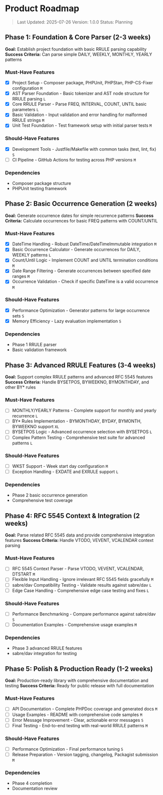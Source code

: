 # Product Roadmap

> Last Updated: 2025-07-26
> Version: 1.0.0
> Status: Planning

## Phase 1: Foundation & Core Parser (2-3 weeks)

**Goal:** Establish project foundation with basic RRULE parsing capability
**Success Criteria:** Can parse simple DAILY, WEEKLY, MONTHLY, YEARLY patterns

### Must-Have Features

- [x] Project Setup - Composer package, PHPUnit, PHPStan, PHP-CS-Fixer configuration `M`
- [x] AST Parser Foundation - Basic tokenizer and AST node structure for RRULE parsing `L`
- [x] Core RRULE Parser - Parse FREQ, INTERVAL, COUNT, UNTIL basic parameters `L`
- [x] Basic Validation - Input validation and error handling for malformed RRULE strings `M`
- [x] Unit Test Foundation - Test framework setup with initial parser tests `M`

### Should-Have Features

- [x] Development Tools - Justfile/Makefile with common tasks (test, lint, fix) `S`
- [ ] CI Pipeline - GitHub Actions for testing across PHP versions `M`

### Dependencies

- Composer package structure
- PHPUnit testing framework

## Phase 2: Basic Occurrence Generation (2 weeks)

**Goal:** Generate occurrence dates for simple recurrence patterns
**Success Criteria:** Calculate occurrences for basic FREQ patterns with COUNT/UNTIL

### Must-Have Features

- [x] DateTime Handling - Robust DateTime/DateTimeImmutable integration `M`
- [x] Basic Occurrence Calculator - Generate occurrences for DAILY, WEEKLY patterns `L`
- [x] Count/Until Logic - Implement COUNT and UNTIL termination conditions `M`
- [x] Date Range Filtering - Generate occurrences between specified date ranges `M`
- [x] Occurrence Validation - Check if specific DateTime is a valid occurrence `M`

### Should-Have Features

- [x] Performance Optimization - Generator patterns for large occurrence sets `S`
- [x] Memory Efficiency - Lazy evaluation implementation `S`

### Dependencies

- Phase 1 RRULE parser
- Basic validation framework

## Phase 3: Advanced RRULE Features (3-4 weeks)

**Goal:** Support complex RRULE patterns and advanced RFC 5545 features
**Success Criteria:** Handle BYSETPOS, BYWEEKNO, BYMONTHDAY, and other BY* rules

### Must-Have Features

- [ ] MONTHLY/YEARLY Patterns - Complete support for monthly and yearly recurrence `L`
- [ ] BY* Rules Implementation - BYMONTHDAY, BYDAY, BYMONTH, BYWEEKNO support `XL`
- [ ] BYSETPOS Logic - Advanced occurrence selection with BYSETPOS `L`
- [ ] Complex Pattern Testing - Comprehensive test suite for advanced patterns `L`

### Should-Have Features

- [ ] WKST Support - Week start day configuration `M`
- [ ] Exception Handling - EXDATE and EXRULE support `L`

### Dependencies

- Phase 2 basic occurrence generation
- Comprehensive test coverage

## Phase 4: RFC 5545 Context & Integration (2 weeks)

**Goal:** Parse related RFC 5545 data and provide comprehensive integration features
**Success Criteria:** Handle VTODO, VEVENT, VCALENDAR context parsing

### Must-Have Features

- [ ] RFC 5545 Context Parser - Parse VTODO, VEVENT, VCALENDAR, DTSTART `M`
- [ ] Flexible Input Handling - Ignore irrelevant RFC 5545 fields gracefully `M`
- [ ] sabre/dav Compatibility Testing - Validate results against sabre/dav `L`
- [ ] Edge Case Handling - Comprehensive edge case testing and fixes `L`

### Should-Have Features

- [ ] Performance Benchmarking - Compare performance against sabre/dav `S`
- [ ] Documentation Examples - Comprehensive usage examples `M`

### Dependencies

- Phase 3 advanced RRULE features
- sabre/dav integration for testing

## Phase 5: Polish & Production Ready (1-2 weeks)

**Goal:** Production-ready library with comprehensive documentation and testing
**Success Criteria:** Ready for public release with full documentation

### Must-Have Features

- [ ] API Documentation - Complete PHPDoc coverage and generated docs `M`
- [ ] Usage Examples - README with comprehensive code samples `M`
- [ ] Error Message Improvement - Clear, actionable error messages `S`
- [ ] Final Testing - End-to-end testing with real-world RRULE patterns `M`

### Should-Have Features

- [ ] Performance Optimization - Final performance tuning `S`
- [ ] Release Preparation - Version tagging, changelog, Packagist submission `M`

### Dependencies

- Phase 4 completion
- Documentation review